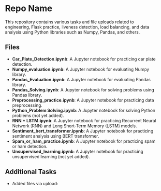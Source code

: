 # Repo Name

This repository contains various tasks and file uploads related to engineering, Flask practice, liveness detection, load balancing, and data analysis using Python libraries such as Numpy, Pandas, and others.

## Files

- **Car_Plate_Detection.ipynb**: A Jupyter notebook for practicing car plate detection.
- **Numpy_evaluation.ipynb**: A Jupyter notebook for evaluating Numpy library.
- **Pandas_Evaluation.ipynb**: A Jupyter notebook for evaluating Pandas library.
- **Pandas_Solving.ipynb**: A Jupyter notebook for solving problems using Pandas library.
- **Preprocessing_practice.ipynb**: A Jupyter notebook for practicing data preprocessing.
- **Python_Problem Solving.ipynb**: A Jupyter notebook for solving Python problems (not yet added).
- **RNN + LSTM.ipynb**: A Jupyter notebook for practicing Recurrent Neural Network (RNN) and Long Short-Term Memory (LSTM) models.
- **Sentiment_bert_transformer.ipynb**: A Jupyter notebook for practicing sentiment analysis using BERT transformer.
- **Spam_or_ham_practice.ipynb**: A Jupyter notebook for practicing spam or ham detection.
- **Unsupervised_learning.ipynb**: A Jupyter notebook for practicing unsupervised learning (not yet added).

## Additional Tasks

- Added files via upload: 
